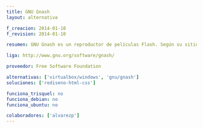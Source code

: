 ```yaml
---
title: GNU Gnash
layout: alternativa

f_creacion: 2014-01-10
f_revision: 2014-01-10

resumen: GNU Gnash es un reproductor de películas Flash. Según su sitio Web, Gnash soporta la mayor parte de SWF v7, partes de SWF v8 y v9. SWF v10 no está soportado.

liga: http://www.gnu.org/software/gnash/

proveedor: Free Software Foundation

alternativas: ['virtualbox/windows', 'gnu/gnash']
soluciones: ['rediseno-html-css']

funciona_trisquel: no
funciona_debian: no
funciona_ubuntu: no

colaboradores: ['alvarezp']
---
```



